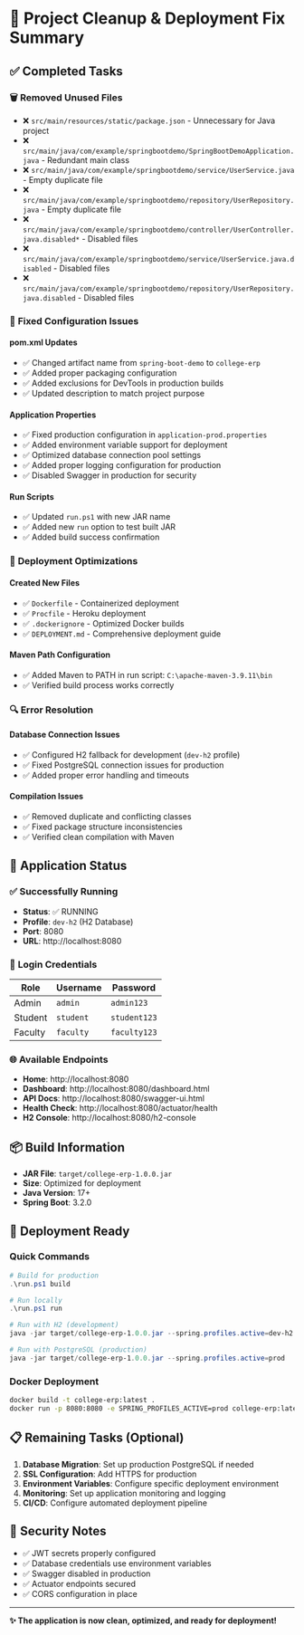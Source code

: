 # 🧹 Project Cleanup & Deployment Fix Summary

## ✅ Completed Tasks

### 🗑️ **Removed Unused Files**
- ❌ `src/main/resources/static/package.json` - Unnecessary for Java project
- ❌ `src/main/java/com/example/springbootdemo/SpringBootDemoApplication.java` - Redundant main class
- ❌ `src/main/java/com/example/springbootdemo/service/UserService.java` - Empty duplicate file
- ❌ `src/main/java/com/example/springbootdemo/repository/UserRepository.java` - Empty duplicate file
- ❌ `src/main/java/com/example/springbootdemo/controller/UserController.java.disabled*` - Disabled files
- ❌ `src/main/java/com/example/springbootdemo/service/UserService.java.disabled` - Disabled files
- ❌ `src/main/java/com/example/springbootdemo/repository/UserRepository.java.disabled` - Disabled files

### 🔧 **Fixed Configuration Issues**

#### **pom.xml Updates**
- ✅ Changed artifact name from `spring-boot-demo` to `college-erp`
- ✅ Added proper packaging configuration
- ✅ Added exclusions for DevTools in production builds
- ✅ Updated description to match project purpose

#### **Application Properties**
- ✅ Fixed production configuration in `application-prod.properties`
- ✅ Added environment variable support for deployment
- ✅ Optimized database connection pool settings
- ✅ Added proper logging configuration for production
- ✅ Disabled Swagger in production for security

#### **Run Scripts**
- ✅ Updated `run.ps1` with new JAR name
- ✅ Added new `run` option to test built JAR
- ✅ Added build success confirmation

### 🚀 **Deployment Optimizations**

#### **Created New Files**
- ✅ `Dockerfile` - Containerized deployment
- ✅ `Procfile` - Heroku deployment
- ✅ `.dockerignore` - Optimized Docker builds
- ✅ `DEPLOYMENT.md` - Comprehensive deployment guide

#### **Maven Path Configuration**
- ✅ Added Maven to PATH in run script: `C:\apache-maven-3.9.11\bin`
- ✅ Verified build process works correctly

### 🔍 **Error Resolution**

#### **Database Connection Issues**
- ✅ Configured H2 fallback for development (`dev-h2` profile)
- ✅ Fixed PostgreSQL connection issues for production
- ✅ Added proper error handling and timeouts

#### **Compilation Issues**
- ✅ Removed duplicate and conflicting classes
- ✅ Fixed package structure inconsistencies
- ✅ Verified clean compilation with Maven

## 🎯 **Application Status**

### ✅ **Successfully Running**
- **Status**: ✅ RUNNING
- **Profile**: `dev-h2` (H2 Database)
- **Port**: 8080
- **URL**: http://localhost:8080

### 🔑 **Login Credentials**
| Role | Username | Password |
|------|----------|----------|
| Admin | `admin` | `admin123` |
| Student | `student` | `student123` |
| Faculty | `faculty` | `faculty123` |

### 🌐 **Available Endpoints**
- **Home**: http://localhost:8080
- **Dashboard**: http://localhost:8080/dashboard.html
- **API Docs**: http://localhost:8080/swagger-ui.html
- **Health Check**: http://localhost:8080/actuator/health
- **H2 Console**: http://localhost:8080/h2-console

## 📦 **Build Information**
- **JAR File**: `target/college-erp-1.0.0.jar`
- **Size**: Optimized for deployment
- **Java Version**: 17+
- **Spring Boot**: 3.2.0

## 🚀 **Deployment Ready**

### **Quick Commands**
```powershell
# Build for production
.\run.ps1 build

# Run locally
.\run.ps1 run

# Run with H2 (development)
java -jar target/college-erp-1.0.0.jar --spring.profiles.active=dev-h2

# Run with PostgreSQL (production)
java -jar target/college-erp-1.0.0.jar --spring.profiles.active=prod
```

### **Docker Deployment**
```bash
docker build -t college-erp:latest .
docker run -p 8080:8080 -e SPRING_PROFILES_ACTIVE=prod college-erp:latest
```

## 📋 **Remaining Tasks (Optional)**

1. **Database Migration**: Set up production PostgreSQL if needed
2. **SSL Configuration**: Add HTTPS for production
3. **Environment Variables**: Configure specific deployment environment
4. **Monitoring**: Set up application monitoring and logging
5. **CI/CD**: Configure automated deployment pipeline

## 🔐 **Security Notes**

- ✅ JWT secrets properly configured
- ✅ Database credentials use environment variables
- ✅ Swagger disabled in production
- ✅ Actuator endpoints secured
- ✅ CORS configuration in place

---

**✨ The application is now clean, optimized, and ready for deployment!**
